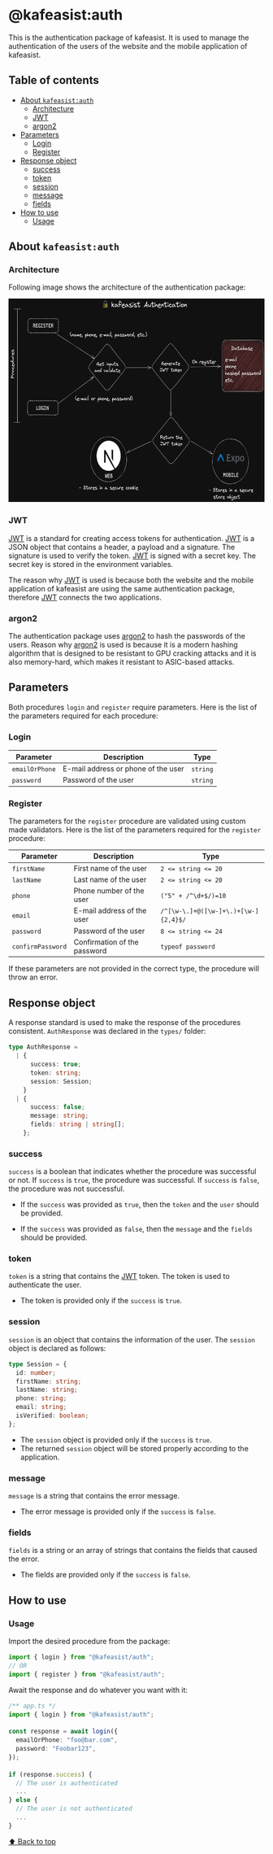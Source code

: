 # @kafeasist:auth

This is the authentication package of kafeasist. It is used to manage the authentication of the users of the website and the mobile application of kafeasist.

## Table of contents

- [About `kafeasist:auth`](#about-kafeasistauth)
  - [Architecture](#architecture)
  - [JWT](#jwt)
  - [argon2](#argon2)
- [Parameters](#parameters)
  - [Login](#login)
  - [Register](#register)
- [Response object](#response-object)
  - [success](#success)
  - [token](#token)
  - [session](#session)
  - [message](#message)
  - [fields](#fields)
- [How to use](#how-to-use)
  - [Usage](#usage)

## About `kafeasist:auth`

### Architecture

Following image shows the architecture of the authentication package:

<p align="center">
	<img src="./assets/authentication.png" alt="Architecture" height=400>
</p>

### JWT

[JWT](https://jwt.io/) is a standard for creating access tokens for authentication. [JWT](https://jwt.io/) is a JSON object that contains a header, a payload and a signature. The signature is used to verify the token. [JWT](https://jwt.io/) is signed with a secret key. The secret key is stored in the environment variables.

The reason why [JWT](https://jwt.io/) is used is because both the website and the mobile application of kafeasist are using the same authentication package, therefore [JWT](https://jwt.io/) connects the two applications.

### argon2

The authentication package uses [argon2](https://www.npmjs.com/package/argon2) to hash the passwords of the users. Reason why [argon2](https://www.npmjs.com/package/argon2) is used is because it is a modern hashing algorithm that is designed to be resistant to GPU cracking attacks and it is also memory-hard, which makes it resistant to ASIC-based attacks.

## Parameters

Both procedures `login` and `register` require parameters. Here is the list of the parameters required for each procedure:

### Login

| Parameter      | Description                         | Type     |
| -------------- | ----------------------------------- | -------- |
| `emailOrPhone` | E-mail address or phone of the user | `string` |
| `password`     | Password of the user                | `string` |

### Register

The parameters for the `register` procedure are validated using custom made validators. Here is the list of the parameters required for the `register` procedure:

| Parameter         | Description                  | Type                                 |
| ----------------- | ---------------------------- | ------------------------------------ |
| `firstName`       | First name of the user       | `2 <= string <= 20`                  |
| `lastName`        | Last name of the user        | `2 <= string <= 20`                  |
| `phone`           | Phone number of the user     | `("5" + /^\d+$/)=10`                 |
| `email`           | E-mail address of the user   | `/^[\w-\.]+@([\w-]+\.)+[\w-]{2,4}$/` |
| `password`        | Password of the user         | `8 <= string <= 24`                  |
| `confirmPassword` | Confirmation of the password | `typeof password`                    |

If these parameters are not provided in the correct type, the procedure will throw an error.

## Response object

A response standard is used to make the response of the procedures consistent. `AuthResponse` was declared in the `types/` folder:

```typescript
type AuthResponse =
  | {
      success: true;
      token: string;
      session: Session;
    }
  | {
      success: false;
      message: string;
      fields: string | string[];
    };
```

### success

`success` is a boolean that indicates whether the procedure was successful or not. If `success` is `true`, the procedure was successful. If `success` is `false`, the procedure was not successful.

- If the `success` was provided as `true`, then the `token` and the `user` should be provided.

- If the `success` was provided as `false`, then the `message` and the `fields` should be provided.

### token

`token` is a string that contains the [JWT](https://jwt.io/) token. The token is used to authenticate the user.

- The token is provided only if the `success` is `true`.

### session

`session` is an object that contains the information of the user. The `session` object is declared as follows:

```typescript
type Session = {
  id: number;
  firstName: string;
  lastName: string;
  phone: string;
  email: string;
  isVerified: boolean;
};
```

- The `session` object is provided only if the `success` is `true`.
- The returned `session` object will be stored properly according to the application.

### message

`message` is a string that contains the error message.

- The error message is provided only if the `success` is `false`.

### fields

`fields` is a string or an array of strings that contains the fields that caused the error.

- The fields are provided only if the `success` is `false`.

## How to use

### Usage

Import the desired procedure from the package:

```typescript
import { login } from "@kafeasist/auth";
// OR
import { register } from "@kafeasist/auth";
```

Await the response and do whatever you want with it:

```typescript
/** app.ts */
import { login } from "@kafeasist/auth";

const response = await login({
  emailOrPhone: "foo@bar.com",
  password: "Foobar123",
});

if (response.success) {
  // The user is authenticated
  ...
} else {
  // The user is not authenticated
  ...
}
```

[⬆ Back to top](#table-of-contents)
